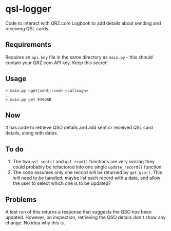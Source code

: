 # qsl-logger
Code to interact with QRZ.com Logbook to add details about sending and receiving QSL cards.

## Requirements
Requires an `api.key` file in the same directory as `main.py` - this should contain your QRZ.com API key. Keep this secret!

## Usage

```
> main.py <get|sent|rcvd> <callsign>
...
> main.py get EI6GSB
```

## Now
It has code to retrieve QSO details and add sent or received QSL card details, along with dates.

## To do
1. The two `qsl_sent()` and `qsl_rcvd()` functions are very similar; they could probably be refactored into one single `update_record()` function.
2. The code assumes only one record will be returned by `get_qso()`. This will need to be handled: maybe list each record with a date, and allow the user to select which one is to be updated?

## Problems
A test run of this returns a response that suggests the QSO _has_ been updated. However, on inspection, retrieving the QSO details don't show any change. No idea why this is.